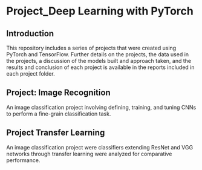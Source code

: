 # Project_Deep Learning with PyTorch

## Introduction
  This repository includes a series of projects that were created using PyTorch and TensorFlow. Further details on the projects, the data used in the projects, a discussion of the models built and approach taken, and the results and conclusion of each project is available in  the reports included in each project folder.
   
## Project: Image Recognition
  An image classification project involving defining, training, and tuning CNNs to perform a fine-grain classification task. 

## Project Transfer Learning
  An image classification project were classifiers extending ResNet and VGG networks through transfer learning were analyzed for comparative performance.


